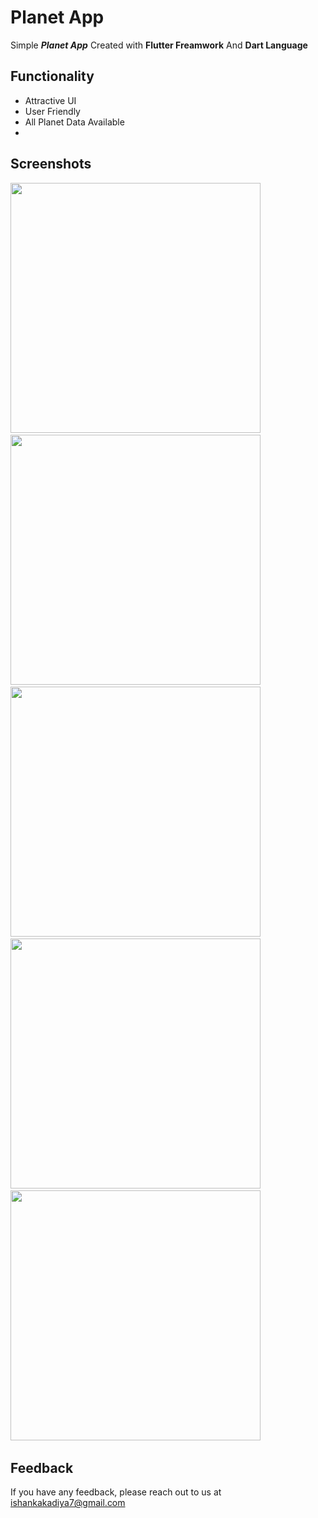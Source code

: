 # Planet App

Simple ***Planet App*** Created with **Flutter Freamwork** And **Dart Language**


## Functionality

- Attractive UI
- User Friendly
- All Planet Data Available
- 
## Screenshots 


<img src="https://user-images.githubusercontent.com/113764228/204088754-f62e1cce-1c36-46bb-9442-2a4f67b36071.gif" width="400"> &nbsp; 
<img src="https://user-images.githubusercontent.com/113764228/204088311-d0b58356-df6e-454f-9bd9-2bab4df73530.jpg" width="400"> &nbsp; 
<img src="https://user-images.githubusercontent.com/113764228/204088305-23a1f55c-7c01-464d-bb26-199bf6b45469.jpg" width="400"> &nbsp; 
<img src="https://user-images.githubusercontent.com/113764228/204088308-52499efe-79cf-45b9-81a5-7975d25dd9a7.jpg" width="400"> &nbsp; 
<img src="https://user-images.githubusercontent.com/113764228/204088310-47511ce4-e0e9-453f-a860-d3a7371bbcc9.jpg" width="400"> &nbsp; 



## Feedback

If you have any feedback, please reach out to us at ishankakadiya7@gmail.com

